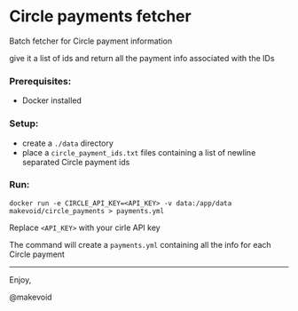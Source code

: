 # Circle payments fetcher

Batch fetcher for Circle payment information

give it a list of ids and return all the payment info associated with the IDs

### Prerequisites:

- Docker installed

### Setup:

- create a `./data` directory 
- place a `circle_payment_ids.txt` files containing a list of newline separated Circle payment ids

### Run:

    docker run -e CIRCLE_API_KEY=<API_KEY> -v data:/app/data makevoid/circle_payments > payments.yml

Replace `<API_KEY>` with your cirle API key

The command will create a `payments.yml` containing all the info for each Circle payment

---

Enjoy,

@makevoid
